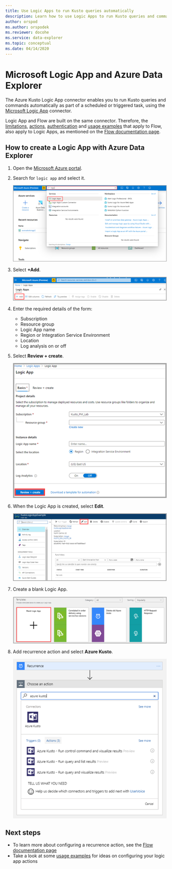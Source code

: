 ```yaml
---
title: Use Logic Apps to run Kusto queries automatically
description: Learn how to use Logic Apps to run Kusto queries and commands automatically and schedule them
author: orspod
ms.author: orspodek
ms.reviewer: docohe
ms.service: data-explorer
ms.topic: conceptual
ms.date: 04/14/2020
---
```


# Microsoft Logic App and Azure Data Explorer

The Azure Kusto Logic App connector enables you to run Kusto queries and commands automatically as part of a scheduled or triggered task, using the [Microsoft Logic App](https://docs.microsoft.com/azure/logic-apps/logic-apps-what-are-logic-apps) connector.

Logic App and Flow are built on the same connector. Therefore, the [limitations](flow.md#limitations), [actions](flow.md#azure-kusto-flow-actions), [authentication](flow.md#authentication) and [usage examples](flow.md#azure-kusto-flow-actions) that apply to Flow, also apply to Logic Apps, as mentioned on the [Flow documentation page](flow.md).

## How to create a Logic App with Azure Data Explorer

1. Open the [Microsoft Azure portal](https://ms.portal.azure.com/). 
1. Search for `logic app` and select it.

    [![Searching for "logic app" in the Azure portal, Azure Data Explorer](./Images/logicapps/logicapp-search.png)](./Images/logicapps/logicapp-search.png#lightbox)

1. Select **+Add**.

    ![Add logic app](./Images/logicapps/logicapp-add.png)

1. Enter the required details of the form:
    * Subscription
    * Resource group
    * Logic App name
    * Region or Integration Service Environment
    * Location
    * Log analysis on or off
1. Select **Review + create**.

    ![Create logic app](./Images/logicapps/logicapp-create-new.png)

1. When the Logic App is created, select **Edit**.

    ![Edit logic app designer](./Images/logicapps/logicapp-editdesigner.png "logicapp-editdesigner")

1. Create a blank Logic App.

    ![Logic app blank template](./Images/logicapps/logicapp-blanktemplate.png "logicapp-blanktemplate")

1. Add recurrence action and select **Azure Kusto**.

    ![Logic app Kusto Flow connector](./Images/logicapps/logicapp-kustoconnector.png "logicapp-kustoconnector")

## Next steps

* To learn more about configuring a recurrence action, see the [Flow documentation page](flow.md)
* Take a look at some [usage examples](flow.md#azure-kusto-flow-actions) for ideas on configuring your logic app actions
